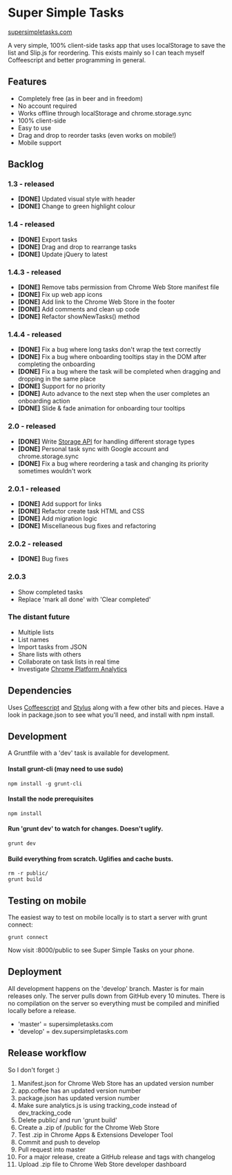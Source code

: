 # Super Simple Tasks
[supersimpletasks.com](http://supersimpletasks.com)

A very simple, 100% client-side tasks app that uses localStorage to save the list and Slip.js for reordering. This exists mainly so I can teach myself Coffeescript and better programming in general.


## Features

* Completely free (as in beer and in freedom)
* No account required
* Works offline through localStorage and chrome.storage.sync
* 100% client-side
* Easy to use
* Drag and drop to reorder tasks (even works on mobile!)
* Mobile support


## Backlog

### 1.3 - released

* **[DONE]** Updated visual style with header
* **[DONE]** Change to green highlight colour

### 1.4 - released

* **[DONE]** Export tasks
* **[DONE]** Drag and drop to rearrange tasks
* **[DONE]** Update jQuery to latest

### 1.4.3 - released

* **[DONE]** Remove tabs permission from Chrome Web Store manifest file
* **[DONE]** Fix up web app icons
* **[DONE]** Add link to the Chrome Web Store in the footer
* **[DONE]** Add comments and clean up code
* **[DONE]** Refactor showNewTasks() method

### 1.4.4 - released

* **[DONE]** Fix a bug where long tasks don't wrap the text correctly
* **[DONE]** Fix a bug where onboarding tooltips stay in the DOM after completing the onboarding
* **[DONE]** Fix a bug where the task will be completed when dragging and dropping in the same place
* **[DONE]** Support for no priority
* **[DONE]** Auto advance to the next step when the user completes an onboarding action
* **[DONE]** Slide & fade animation for onboarding tour tooltips

### 2.0 - released

* **[DONE]** Write [Storage API](http://stackoverflow.com/q/26249133/1105159) for handling different storage types
* **[DONE]** Personal task sync with Google account and chrome.storage.sync
* **[DONE]** Fix a bug where reordering a task and changing its priority sometimes wouldn't work

### 2.0.1 - released

* **[DONE]** Add support for links
* **[DONE]** Refactor create task HTML and CSS
* **[DONE]** Add migration logic
* **[DONE]** Miscellaneous bug fixes and refactoring

### 2.0.2 - released

* **[DONE]** Bug fixes

### 2.0.3

* Show completed tasks
* Replace 'mark all done' with 'Clear completed' 

### The distant future

* Multiple lists
* List names
* Import tasks from JSON
* Share lists with others
* Collaborate on task lists in real time
* Investigate [Chrome Platform Analytics](https://github.com/GoogleChrome/chrome-platform-analytics/wiki)


## Dependencies

Uses [Coffeescript](http://coffeescript.org/) and [Stylus](http://learnboost.github.com/stylus/) along with a few other bits and pieces. Have a look in package.json to see what you'll need, and install with npm install.


## Development

A Gruntfile with a 'dev' task is available for development.

#### Install grunt-cli (may need to use sudo)

    npm install -g grunt-cli

#### Install the node prerequisites

    npm install

#### Run 'grunt dev' to watch for changes. Doesn't uglify.

    grunt dev

#### Build everything from scratch. Uglifies and cache busts.

    rm -r public/
    grunt build

## Testing on mobile

The easiest way to test on mobile locally is to start a server with grunt connect:

    grunt connect

Now visit <youripaddress>:8000/public to see Super Simple Tasks on your phone.


## Deployment

All development happens on the 'develop' branch. Master is for main releases only. The server pulls down from GitHub every 10 minutes. There is no compilation on the server so everything must be compiled and minified locally before a release.

* 'master' = supersimpletasks.com
* 'develop' = dev.supersimpletasks.com


## Release workflow

So I don't forget :)

1. Manifest.json for Chrome Web Store has an updated version number
1. app.coffee has an updated version number
1. package.json has updated version number
1. Make sure analytics.js is using tracking_code instead of dev_tracking_code
1. Delete public/ and run 'grunt build'
1. Create a .zip of /public for the Chrome Web Store
1. Test .zip in Chrome Apps & Extensions Developer Tool
1. Commit and push to develop
1. Pull request into master
1. For a major release, create a GitHub release and tags with changelog
1. Upload .zip file to Chrome Web Store developer dashboard



